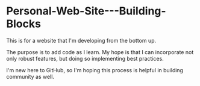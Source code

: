 # Personal-Web-Site---Building-Blocks
This is for a website that I'm developing from the bottom up. 

The purpose is to add code as I learn. My hope is that I can incorporate not only robust features, but doing so implementing best practices.

I'm new here to GitHub, so I'm hoping this process is helpful in building community as well.
